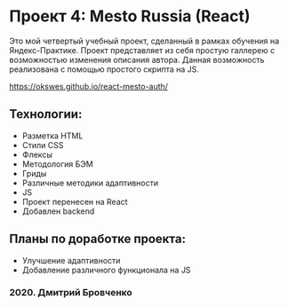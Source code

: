 # Проект 4: Mesto Russia (React)

Это мой четвертый учебный проект, сделанный в рамках обучения на Яндекс-Практике.
Проект представляет из себя простую галлерею с возможностью изменения описания автора. Данная возможность реализована с помощью простого скрипта на JS.

https://okswes.github.io/react-mesto-auth/

## Технологии:
* Разметка HTML
* Стили CSS
* Флексы 
* Методология БЭМ
* Гриды
* Различные методики адаптивности 
* JS
* Проект перенесен на React
* Добавлен backend

## Планы по доработке проекта:
* Улучшение адаптивности
* Добавление различного функционала на JS

### 2020. Дмитрий Бровченко